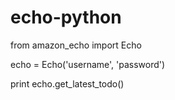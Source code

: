 # echo-python
from amazon_echo import Echo

echo = Echo('username', 'password')

print echo.get_latest_todo()
